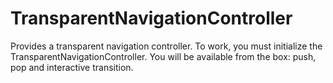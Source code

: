 # TransparentNavigationController

Provides a transparent navigation controller. To work, you must initialize the TransparentNavigationController. You will be available from the box: push, pop and interactive transition.
